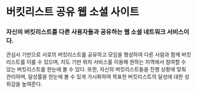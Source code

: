 # 버킷리스트 공유 웹 소셜 사이트
### 자신의 버킷리스트를 다른 사용자들과 공유하는 웹 소셜 네트워크 서비스이다.
관심사 기반으로 서로의 버킷리스트를 공유하고 모임을 형성하여 다른 사람과 함께 버킷리스트를 이룰 수 있으며, 지도 기반 위치 서비스를 이용해 원하는 지역에서 참여할 수 있는 버킷리스트를 한눈에 볼 수 있다.
또한, 자신의 버킷리스트들을 진행 상황에 맞춰 관리하며, 달성률을 한눈에 볼 수 있게
가시화하여 목표한 버킷리스트의 달성에 대한 성취감을 높여준다.
